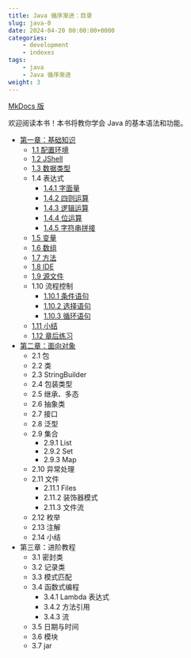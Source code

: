 ```yaml
---
title: Java 循序渐进：目录
slug: java-0
date: 2024-04-20 00:00:00+0000
categories:
    - development
    - indexes
tags:
    - java
    - Java 循序渐进
weight: 3
---
```


[MkDocs 版](https://squid233.github.io/java-tutorial/)

欢迎阅读本书！本书将教你学会 Java 的基本语法和功能。

- [第一章：基础知识](https://squid233.github.io/java-tutorial/basic/)
    - [1.1 配置环境](https://squid233.github.io/java-tutorial/basic/setup/)
    - [1.2 JShell](https://squid233.github.io/java-tutorial/basic/jshell/)
    - [1.3 数据类型](https://squid233.github.io/java-tutorial/basic/datatype/)
    - 1.4 表达式
        - [1.4.1 字面量](https://squid233.github.io/java-tutorial/basic/exp/literal/)
        - [1.4.2 四则运算](https://squid233.github.io/java-tutorial/basic/exp/basic_operation/)
        - [1.4.3 逻辑运算](https://squid233.github.io/java-tutorial/basic/exp/logic_operation/)
        - [1.4.4 位运算](https://squid233.github.io/java-tutorial/basic/exp/bit_operation/)
        - [1.4.5 字符串拼接](https://squid233.github.io/java-tutorial/basic/exp/string_concat/)
    - [1.5 变量](https://squid233.github.io/java-tutorial/basic/variable/)
    - [1.6 数组](https://squid233.github.io/java-tutorial/basic/array/)
    - [1.7 方法](https://squid233.github.io/java-tutorial/basic/method/)
    - [1.8 IDE](https://squid233.github.io/java-tutorial/basic/ide/)
    - [1.9 源文件](https://squid233.github.io/java-tutorial/basic/source_file/)
    - 1.10 流程控制
        - [1.10.1 条件语句](https://squid233.github.io/java-tutorial/basic/control_flow/condition/)
        - [1.10.2 选择语句](https://squid233.github.io/java-tutorial/basic/control_flow/switch/)
        - [1.10.3 循环语句](https://squid233.github.io/java-tutorial/basic/control_flow/loop/)
    - [1.11 小结](https://squid233.github.io/java-tutorial/basic/summary/)
    - [1.12 章后练习](https://squid233.github.io/java-tutorial/basic/practice/)
- [第二章：面向对象](https://squid233.github.io/java-tutorial/object/)
    - 2.1 包
    - 2.2 类
    - 2.3 StringBuilder
    - 2.4 包装类型
    - 2.5 继承、多态
    - 2.6 抽象类
    - 2.7 接口
    - 2.8 泛型
    - 2.9 集合
        - 2.9.1 List
        - 2.9.2 Set
        - 2.9.3 Map
    - 2.10 异常处理
    - 2.11 文件
        - 2.11.1 Files
        - 2.11.2 装饰器模式
        - 2.11.3 文件流
    - 2.12 枚举
    - 2.13 注解
    - 2.14 小结
- 第三章：进阶教程
    - 3.1 密封类
    - 3.2 记录类
    - 3.3 模式匹配
    - 3.4 函数式编程
        - 3.4.1 Lambda 表达式
        - 3.4.2 方法引用
        - 3.4.3 流
    - 3.5 日期与时间
    - 3.6 模块
    - 3.7 jar
